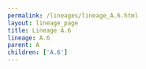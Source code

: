 ```yaml
---
permalink: /lineages/lineage_A.6.html
layout: lineage_page
title: Lineage A.6
lineage: A.6
parent: A
children: ['A.6']
---
```

